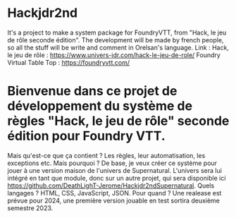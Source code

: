 # Hackjdr2nd
It's a project to make a system package for FoundryVTT, from "Hack, le jeu de rôle seconde édition". The development will be made by french people, so all the stuff will be write and comment in Orelsan's language.
Link : 
Hack, le jeu de rôle : https://www.univers-jdr.com/hack-le-jeu-de-role/
Foundry Virtual Table Top : https://foundryvtt.com/

# Bienvenue dans ce projet de développement du système de règles "Hack, le jeu de rôle" seconde édition pour Foundry VTT.
Mais qu'est-ce que ça contient ?
Les règles, leur automatisation, les exceptions etc.
Mais pourquoi ?
De base, je veux créer ce système pour jouer à une version maison de l'univers de Supernatural. L'univers sera lui intégré en tant que module, donc sur un autre projet, qui sera disponible ici https://github.com/DeathLighT-Jerome/Hackjdr2ndSupernatural.
Quels langages ?
HTML, CSS, JavaScript, JSON.
Pour quand ?
Une realease est prévue pour 2024, une première version jouable en test sortira deuxième semestre 2023.
